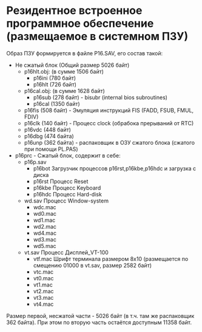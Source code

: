 # Резидентное встроенное программное обеспечение (размещаемое в системном ПЗУ)

Образ ПЗУ формируется в файле P16.SAV, его состав такой:

* Не сжатый блок (Общий размер 5026 байт)
    * p16hlt.obj: (в сумме 1506 байт)
        * p16ini (780 байт)
        * p16hlt (726 байт)
    * p16cal.obj: (в сумме 1628 байт)
        * p16sub (278 байт) -  bisubr (internal bios subroutines)
        * p16cal (1350 байт)
    * p16fis (508 байт) - Эмуляция инструкций FIS (FADD, FSUB, FMUL, FDIV)
    * p16clk (140 байт) - Процесс clock (обрабока прерываний от RTC)
    * p16vdc (448 байт)
    * p16dbg (474 байта)
    * p16unp (362 байта) - распаковщик в ОЗУ сжатого блока (сжатого при помощи PL.PAS)
* p16prc - Сжатый блок, содержит в себе:
    * p16p.sav
        * p16bot Загрузчик процессов p16rst,p16kbe,p16hdc и загрузка с диска
        * p16rst Процесс Reset
        * p16kbe Процесс Keyboard
        * p16hdc Процесс Hard-disk
    * wd.sav     Процесс Window-system
        * wdc.mac
        * wd0.mac
        * wd1.mac
        * wd2.mac
        * wd4.mac
        * wd3.mac
        * wd5.mac
    * vt.sav      Процесс Дисплей_VT-100
        * vtf.mac Шрифт терминала размером 8x10 (размещается по смещению 01000 в vt.sav, размер 2582 байт)
        * vtc.mac
        * vt0.mac
        * vt1.mac
        * vt2.mac
        * vt3.mac
        * vt4.mac

Размер первой, несжатой части - 5026 байт (в т.ч. там же распаковщик 362 байта).
При этом по вторую часть остаётся доступным 11358 байт.


